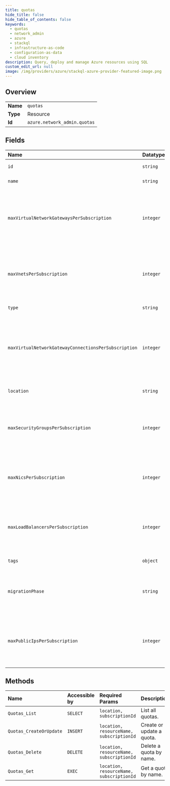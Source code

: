 ```yaml
---
title: quotas
hide_title: false
hide_table_of_contents: false
keywords:
  - quotas
  - network_admin
  - azure    
  - stackql
  - infrastructure-as-code
  - configuration-as-data
  - cloud inventory
description: Query, deploy and manage Azure resources using SQL
custom_edit_url: null
image: /img/providers/azure/stackql-azure-provider-featured-image.png
---
```

  
    

## Overview
<table><tbody>
<tr><td><b>Name</b></td><td><code>quotas</code></td></tr>
<tr><td><b>Type</b></td><td>Resource</td></tr>
<tr><td><b>Id</b></td><td><code>azure.network_admin.quotas</code></td></tr>
</tbody></table>

## Fields
| Name | Datatype | Description |
|:-----|:---------|:------------|
| `id` | `string` | URI of the resource. |
| `name` | `string` | Name of the resource. |
| `maxVirtualNetworkGatewaysPerSubscription` | `integer` | Maximum number of virtual network gateways a tenant subscription can provision. |
| `maxVnetsPerSubscription` | `integer` | Maximum number of virtual networks a tenant subscription can provision. |
| `type` | `string` | Type of resource. |
| `maxVirtualNetworkGatewayConnectionsPerSubscription` | `integer` | Maximum number of virtual network gateway Connections a tenant subscription can provision. |
| `location` | `string` | Region location of resource. |
| `maxSecurityGroupsPerSubscription` | `integer` | Maximum number of security groups a tenant subscription can provision. |
| `maxNicsPerSubscription` | `integer` | Maximum number of NICs a tenant subscription can provision. |
| `maxLoadBalancersPerSubscription` | `integer` | Maximum number of load balancers a tenant subscription can provision. |
| `tags` | `object` | List of key value pairs. |
| `migrationPhase` | `string` | State of migration such as None, Prepare, Commit, and Abort. |
| `maxPublicIpsPerSubscription` | `integer` | Maximum number of public IP addresses a tenant subscription can provision. |
## Methods
| Name | Accessible by | Required Params | Description |
|:-----|:--------------|:----------------|:------------|
| `Quotas_List` | `SELECT` | `location, subscriptionId` | List all quotas. |
| `Quotas_CreateOrUpdate` | `INSERT` | `location, resourceName, subscriptionId` | Create or update a quota. |
| `Quotas_Delete` | `DELETE` | `location, resourceName, subscriptionId` | Delete a quota by name. |
| `Quotas_Get` | `EXEC` | `location, resourceName, subscriptionId` | Get a quota by name. |
